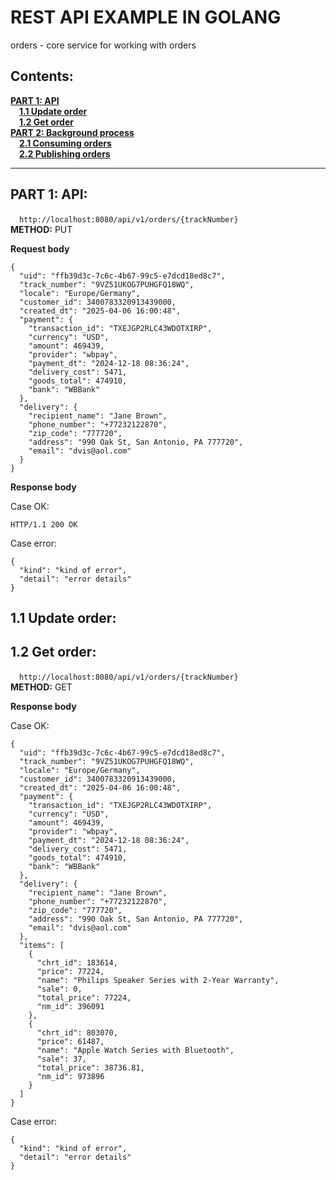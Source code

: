 # REST API EXAMPLE IN GOLANG

orders - core service for working with orders

Contents:
-
**[PART 1: API](#1)**    
&emsp;**[1.1 Update order](#1.1)**    
&emsp;**[1.2 Get order](#1.2)**    
**[PART 2: Background process](#2)**    
&emsp;**[2.1 Consuming orders](#2.1)**      
&emsp;**[2.2 Publishing orders](#2.2)**      

---

## <a name="1">PART 1: API:</a>

&emsp;`http://localhost:8080/api/v1/orders/{trackNumber}`  
**METHOD:** PUT

**Request body**
```json5
{
  "uid": "ffb39d3c-7c6c-4b67-99c5-e7dcd18ed8c7",
  "track_number": "9VZ51UKOG7PUHGFQ18WQ",
  "locale": "Europe/Germany",
  "customer_id": 3400783320913439000,
  "created_dt": "2025-04-06 16:00:48",
  "payment": {
    "transaction_id": "TXEJGP2RLC43WDOTXIRP",
    "currency": "USD",
    "amount": 469439,
    "provider": "wbpay",
    "payment_dt": "2024-12-18 08:36:24",
    "delivery_cost": 5471,
    "goods_total": 474910,
    "bank": "WBBank"
  },
  "delivery": {
    "recipient_name": "Jane Brown",
    "phone_number": "+77232122870",
    "zip_code": "777720",
    "address": "990 Oak St, San Antonio, PA 777720",
    "email": "dvis@aol.com"
  }
}
```

**Response body**

Case OK:

`HTTP/1.1 200 OK`

Case error:

```json5
{
  "kind": "kind of error",
  "detail": "error details"
}
```

## <a name="1.1">1.1 Update order:</a>

## <a name="1.2">1.2 Get order:</a>

&emsp;`http://localhost:8080/api/v1/orders/{trackNumber}`  
**METHOD:** GET

**Response body**

Case OK:

```json5
{
  "uid": "ffb39d3c-7c6c-4b67-99c5-e7dcd18ed8c7",
  "track_number": "9VZ51UKOG7PUHGFQ18WQ",
  "locale": "Europe/Germany",
  "customer_id": 3400783320913439000,
  "created_dt": "2025-04-06 16:00:48",
  "payment": {
    "transaction_id": "TXEJGP2RLC43WDOTXIRP",
    "currency": "USD",
    "amount": 469439,
    "provider": "wbpay",
    "payment_dt": "2024-12-18 08:36:24",
    "delivery_cost": 5471,
    "goods_total": 474910,
    "bank": "WBBank"
  },
  "delivery": {
    "recipient_name": "Jane Brown",
    "phone_number": "+77232122870",
    "zip_code": "777720",
    "address": "990 Oak St, San Antonio, PA 777720",
    "email": "dvis@aol.com"
  },
  "items": [
    {
      "chrt_id": 183614,
      "price": 77224,
      "name": "Philips Speaker Series with 2-Year Warranty",
      "sale": 0,
      "total_price": 77224,
      "nm_id": 396091
    },
    {
      "chrt_id": 803070,
      "price": 61487,
      "name": "Apple Watch Series with Bluetooth",
      "sale": 37,
      "total_price": 38736.81,
      "nm_id": 973896
    }
  ]
}
```

Case error:

```json5
{
  "kind": "kind of error",
  "detail": "error details"
}
```